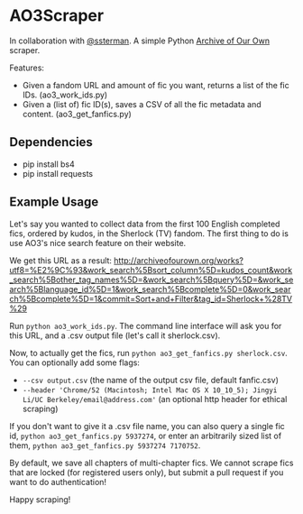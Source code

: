 # AO3Scraper

In collaboration with [@ssterman](https://github.com/ssterman). A simple Python [Archive of Our Own](https://http://archiveofourown.org/) scraper.

Features:
- Given a fandom URL and amount of fic you want, returns a list of the fic IDs. (ao3_work_ids.py)
- Given a (list of) fic ID(s), saves a CSV of all the fic metadata and content. (ao3_get_fanfics.py)

## Dependencies
- pip install bs4
- pip install requests

## Example Usage

Let's say you wanted to collect data from the first 100 English completed fics, ordered by kudos, in the Sherlock (TV) fandom. The first thing to do is use AO3's nice search feature on their website.

We get this URL as a result: http://archiveofourown.org/works?utf8=%E2%9C%93&work_search%5Bsort_column%5D=kudos_count&work_search%5Bother_tag_names%5D=&work_search%5Bquery%5D=&work_search%5Blanguage_id%5D=1&work_search%5Bcomplete%5D=0&work_search%5Bcomplete%5D=1&commit=Sort+and+Filter&tag_id=Sherlock+%28TV%29 

Run `python ao3_work_ids.py`. The command line interface will ask you for this URL, and a .csv output file (let's call it sherlock.csv).

Now, to actually get the fics, run `python ao3_get_fanfics.py sherlock.csv`. You can optionally add some flags: 
- `--csv output.csv` (the name of the output csv file, default fanfic.csv)
- `--header 'Chrome/52 (Macintosh; Intel Mac OS X 10_10_5); Jingyi Li/UC Berkeley/email@address.com'` (an optional http header for ethical scraping)

If you don't want to give it a .csv file name, you can also query a single fic id, `python ao3_get_fanfics.py 5937274`, or enter an arbitrarily sized list of them, `python ao3_get_fanfics.py 5937274 7170752`.

By default, we save all chapters of multi-chapter fics. We cannot scrape fics that are locked (for registered users only), but submit a pull request if you want to do authentication! 

Happy scraping! 
